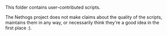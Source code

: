 This folder contains user-contributed scripts.

The Nethogs project does not make claims about the quality of the scripts, maintains
them in any way, or necessarily think they're a good idea in the first place :).

